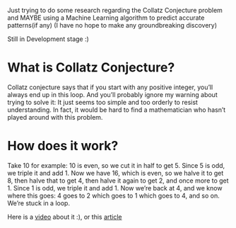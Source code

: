 Just trying to do some research regarding the Collatz Conjecture problem and MAYBE using a Machine Learning algorithm to predict accurate patterns(if any) (I have no hope to make any groundbreaking discovery)

Still in Development stage :)

# What is Collatz Conjecture?

Collatz conjecture says that if you start with any positive integer, you’ll always end up in this loop. And you’ll probably ignore my warning about trying to solve it: It just seems too simple and too orderly to resist understanding. In fact, it would be hard to find a mathematician who hasn’t played around with this problem.

# How does it work?

Take 10 for example: 10 is even, so we cut it in half to get 5. Since 5 is odd, we triple it and add 1. Now we have 16, which is even, so we halve it to get 8, then halve that to get 4, then halve it again to get 2, and once more to get 1. Since 1 is odd, we triple it and add 1. Now we’re back at 4, and we know where this goes: 4 goes to 2 which goes to 1 which goes to 4, and so on. We’re stuck in a loop.

Here is a [video](https://www.youtube.com/watch?v=094y1Z2wpJg) about it :), or this [article](https://www.quantamagazine.org/why-mathematicians-still-cant-solve-the-collatz-conjecture-20200922/)

